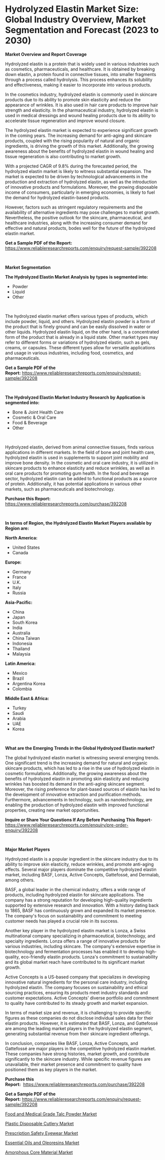 <p><h1>Hydrolyzed Elastin Market Size: Global Industry Overview, Market Segmentation and Forecast (2023 to 2030)</h1></p><p><strong>Market Overview and Report Coverage</strong></p>
<p><p>Hydrolyzed elastin is a protein that is widely used in various industries such as cosmetics, pharmaceuticals, and healthcare. It is obtained by breaking down elastin, a protein found in connective tissues, into smaller fragments through a process called hydrolysis. This process enhances its solubility and effectiveness, making it easier to incorporate into various products.</p><p>In the cosmetics industry, hydrolyzed elastin is commonly used in skincare products due to its ability to promote skin elasticity and reduce the appearance of wrinkles. It is also used in hair care products to improve hair strength and elasticity. In the pharmaceutical industry, hydrolyzed elastin is used in medical dressings and wound healing products due to its ability to accelerate tissue regeneration and improve wound closure.</p><p>The hydrolyzed elastin market is expected to experience significant growth in the coming years. The increasing demand for anti-aging and skincare products, coupled with the rising popularity of natural and organic ingredients, is driving the growth of this market. Additionally, the growing awareness about the benefits of hydrolyzed elastin in wound healing and tissue regeneration is also contributing to market growth.</p><p>With a projected CAGR of 9.8% during the forecasted period, the hydrolyzed elastin market is likely to witness substantial expansion. The market is expected to be driven by technological advancements in the production and extraction of hydrolyzed elastin, as well as the introduction of innovative products and formulations. Moreover, the growing disposable income of consumers, particularly in emerging economies, is likely to fuel the demand for hydrolyzed elastin-based products.</p><p>However, factors such as stringent regulatory requirements and the availability of alternative ingredients may pose challenges to market growth. Nevertheless, the positive outlook for the skincare, pharmaceutical, and healthcare industries, along with the increasing consumer demand for effective and natural products, bodes well for the future of the hydrolyzed elastin market.</p></p>
<p><strong>Get a Sample PDF of the Report:</strong> <a href="https://www.reliableresearchreports.com/enquiry/request-sample/392208">https://www.reliableresearchreports.com/enquiry/request-sample/392208</a></p>
<p>&nbsp;</p>
<p><strong>Market Segmentation</strong></p>
<p><strong>The Hydrolyzed Elastin Market Analysis by types is segmented into:</strong></p>
<p><ul><li>Powder</li><li>Liquid</li><li>Other</li></ul></p>
<p>&nbsp;</p>
<p><p>The hydrolyzed elastin market offers various types of products, which include powder, liquid, and others. Hydrolyzed elastin powder is a form of the product that is finely ground and can be easily dissolved in water or other liquids. Hydrolyzed elastin liquid, on the other hand, is a concentrated form of the product that is already in a liquid state. Other market types may refer to different forms or variations of hydrolyzed elastin, such as gels, creams, or capsules. These different types allow for versatile applications and usage in various industries, including food, cosmetics, and pharmaceuticals.</p></p>
<p><strong>Get a Sample PDF of the Report:</strong>&nbsp;<a href="https://www.reliableresearchreports.com/enquiry/request-sample/392208">https://www.reliableresearchreports.com/enquiry/request-sample/392208</a></p>
<p>&nbsp;</p>
<p><strong>The Hydrolyzed Elastin Market Industry Research by Application is segmented into:</strong></p>
<p><ul><li>Bone & Joint Health Care</li><li>Cosmetic & Oral Care</li><li>Food & Beverage</li><li>Other</li></ul></p>
<p>&nbsp;</p>
<p><p>Hydrolyzed elastin, derived from animal connective tissues, finds various applications in different markets. In the field of bone and joint health care, hydrolyzed elastin is used in supplements to support joint mobility and improve bone density. In the cosmetic and oral care industry, it is utilized in skincare products to enhance elasticity and reduce wrinkles, as well as in oral care products for promoting gum health. In the food and beverage sector, hydrolyzed elastin can be added to functional products as a source of protein. Additionally, it has potential applications in various other markets, such as pharmaceuticals and biotechnology.</p></p>
<p><strong>Purchase this Report:</strong>&nbsp; <a href="https://www.reliableresearchreports.com/purchase/392208">https://www.reliableresearchreports.com/purchase/392208</a></p>
<p>&nbsp;</p>
<p><strong>In terms of Region, the Hydrolyzed Elastin Market Players available by Region are:</strong></p>
<p>
    <p> <strong> North America: </strong>
        <ul>
            <li>United States</li>
            <li>Canada</li>
        </ul>
        </p> 
    <p> <strong> Europe: </strong>
        <ul>
            <li>Germany</li>
            <li>France</li>
            <li>U.K.</li>
            <li>Italy</li>
            <li>Russia</li>
        </ul>
        </p> 
    <p> <strong> Asia-Pacific: </strong>
        <ul>
            <li>China</li>
            <li>Japan</li>
            <li>South Korea</li>
            <li>India</li>
            <li>Australia</li>
            <li>China Taiwan</li>
            <li>Indonesia</li>
            <li>Thailand</li>
            <li>Malaysia</li>
        </ul>
        </p> 
    <p> <strong> Latin America: </strong>
        <ul>
            <li>Mexico</li>
            <li>Brazil</li>
            <li>Argentina Korea</li>
            <li>Colombia</li>
        </ul>
        </p> 
    <p> <strong> Middle East & Africa: </strong>
        <ul>
            <li>Turkey</li>
            <li>Saudi</li>
            <li>Arabia</li>
            <li>UAE</li>
            <li>Korea</li>
        </ul>
    </p>
    </p>
<p>&nbsp;</p>
<p><strong>What are the Emerging Trends in the Global Hydrolyzed Elastin market?</strong></p>
<p><p>The global hydrolyzed elastin market is witnessing several emerging trends. One significant trend is the increasing demand for natural and organic skincare products, which has led to a rise in the use of hydrolyzed elastin in cosmetic formulations. Additionally, the growing awareness about the benefits of hydrolyzed elastin in promoting skin elasticity and reducing wrinkles has boosted its demand in the anti-aging skincare segment. Moreover, the rising preference for plant-based sources of elastin has led to the development of innovative extraction and purification methods. Furthermore, advancements in technology, such as nanotechnology, are enabling the production of hydrolyzed elastin with improved functional properties, creating new market opportunities.</p></p>
<p><strong>Inquire or Share Your Questions If Any Before Purchasing This Report</strong>- <a href="https://www.reliableresearchreports.com/enquiry/pre-order-enquiry/392208">https://www.reliableresearchreports.com/enquiry/pre-order-enquiry/392208</a></p>
<p>&nbsp;</p>
<p><strong>Major Market Players</strong></p>
<p><p>Hydrolyzed elastin is a popular ingredient in the skincare industry due to its ability to improve skin elasticity, reduce wrinkles, and promote anti-aging effects. Several major players dominate the competitive hydrolyzed elastin market, including BASF, Lonza, Active Concepts, Gattefossé, and Dermalab, among others.</p><p>BASF, a global leader in the chemical industry, offers a wide range of products, including hydrolyzed elastin for skincare applications. The company has a strong reputation for developing high-quality ingredients supported by extensive research and innovation. With a history dating back to 1865, BASF has continuously grown and expanded its market presence. The company's focus on sustainability and commitment to meeting customer needs has played a crucial role in its success.</p><p>Another key player in the hydrolyzed elastin market is Lonza, a Swiss multinational company specializing in pharmaceutical, biotechnology, and specialty ingredients. Lonza offers a range of innovative products for various industries, including skincare. The company's extensive expertise in biotechnology and fermentation processes has enabled it to develop high-quality, eco-friendly elastin products. Lonza's commitment to sustainability and its global market reach have contributed to its significant market growth.</p><p>Active Concepts is a US-based company that specializes in developing innovative natural ingredients for the personal care industry, including hydrolyzed elastin. The company focuses on sustainability and ethical sourcing practices, ensuring its products meet industry standards and customer expectations. Active Concepts' diverse portfolio and commitment to quality have contributed to its steady growth and market expansion.</p><p>In terms of market size and revenue, it is challenging to provide specific figures as these companies do not disclose individual sales data for their elastin products. However, it is estimated that BASF, Lonza, and Gattefossé are among the leading market players in the hydrolyzed elastin segment, generating substantial revenue from their skincare ingredient offerings.</p><p>In conclusion, companies like BASF, Lonza, Active Concepts, and Gattefossé are major players in the competitive hydrolyzed elastin market. These companies have strong histories, market growth, and contribute significantly to the skincare industry. While specific revenue figures are unavailable, their market presence and commitment to quality have positioned them as key players in the market.</p></p>
<p><strong>Purchase this Report:</strong>&nbsp;&nbsp;<a href="https://www.reliableresearchreports.com/purchase/392208">https://www.reliableresearchreports.com/purchase/392208</a></p>
<p></p>
<p><strong>Get a Sample PDF of the Report:</strong>&nbsp;<a href="https://www.reliableresearchreports.com/enquiry/request-sample/392208">https://www.reliableresearchreports.com/enquiry/request-sample/392208</a></p>
<p><p><a href="https://github.com/pizolina/Market-Research-Report-List-1/blob/main/food-and-medical-grade-talc-powder-market.md">Food and Medical Grade Talc Powder Market</a></p><p><a href="https://www.linkedin.com/pulse/plastic-disposable-cutlery-market-research-report-unlocks-2p7qe/">Plastic Disposable Cutlery Market</a></p><p><a href="https://www.linkedin.com/pulse/prescription-safety-eyewear-market-size-growth-forecast-mvcie/">Prescription Safety Eyewear Market</a></p><p><a href="https://medium.com/@stephenarmstrong52/essential-oils-and-oleoresins-market-size-cagr-trends-2024-2030-ba1a4c49c91f">Essential Oils and Oleoresins Market</a></p><p><a href="https://medium.com/@nicholasgarcia1914/amorphous-core-material-market-analysis-and-sze-forecasted-for-period-from-2023-to-2030-46006689ea9e">Amorphous Core Material Market</a></p></p>